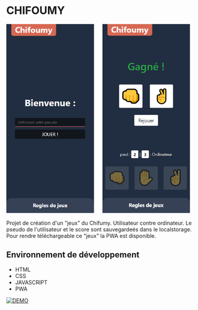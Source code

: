 # CHIFOUMY
![Capture de l'app chifoumy](https://raw.githubusercontent.com/Paul-Bouvignies/chifoumy/main/assets/github-cover-chifoumy.png)

Projet de création d'un "jeux" du Chifumy. Utilisateur contre ordinateur. Le pseudo de l'utilisateur et le score sont sauvegardeés dans le localstorage.
Pour rendre téléchargeable ce "jeux" la PWA est disponible.


## Environnement de développement

 - HTML 
 - CSS 
 - JAVASCRIPT
 - PWA


[![DEMO](https://img.shields.io/badge/DEMO-blue.svg?&style=for-the-badge)](https://www.paulbouvignies.fr/ressources/F1-RACE-CLASSIFICATION/index.html)

